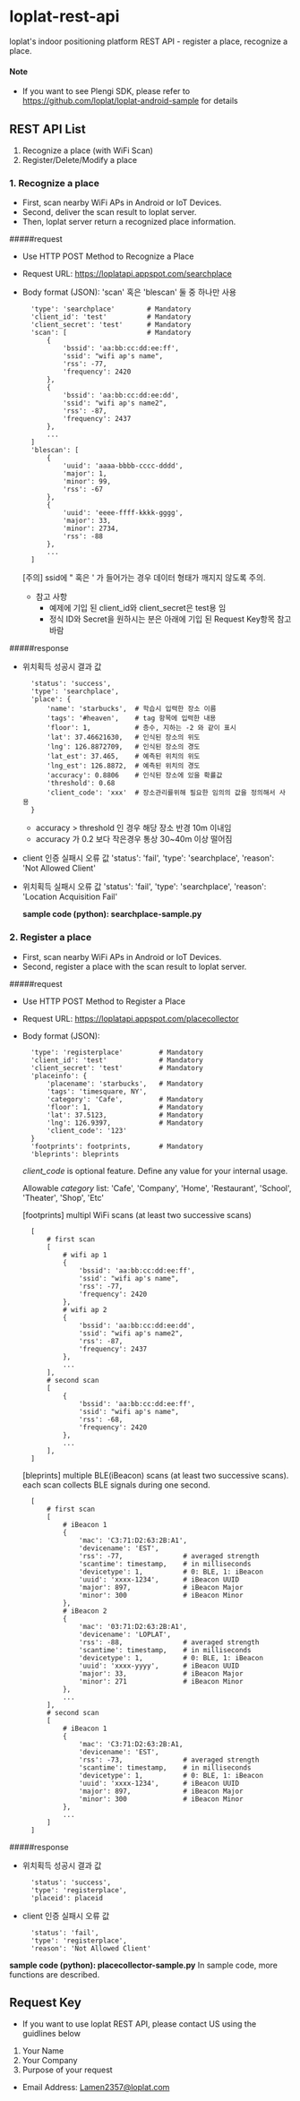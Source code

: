 # loplat-rest-api
loplat's indoor positioning platform REST API - register a place, recognize a place.

#### Note ####
* If you want to see Plengi SDK, please refer to https://github.com/loplat/loplat-android-sample for details

## REST API List
1. Recognize a place (with WiFi Scan)
2. Register/Delete/Modify a place


### 1. Recognize a place

* First, scan nearby WiFi APs in Android or IoT Devices.
* Second, deliver the scan result to loplat server.
* Then, loplat server return a recognized place information.

#####request
* Use HTTP POST Method to Recognize a Place
* Request URL: https://loplatapi.appspot.com/searchplace
* Body format (JSON): 'scan' 혹은 'blescan' 둘 중 하나만 사용

        'type': 'searchplace'        # Mandatory
        'client_id': 'test'          # Mandatory
        'client_secret': 'test'      # Mandatory
        'scan': [                    # Mandatory
            {
                'bssid': 'aa:bb:cc:dd:ee:ff',
                'ssid': "wifi ap's name",
                'rss': -77,
                'frequency': 2420
            },
            {
                'bssid': 'aa:bb:cc:dd:ee:dd',
                'ssid': "wifi ap's name2",
                'rss': -87,
                'frequency': 2437
            },
            ...
        ]
        'blescan': [
        	{
            	'uuid': 'aaaa-bbbb-cccc-dddd',
                'major': 1,
                'minor': 99,
                'rss': -67
            },
            {
            	'uuid': 'eeee-ffff-kkkk-gggg',
                'major': 33,
                'minor': 2734,
                'rss': -88
            },
            ...
        ]

	[주의] ssid에 " 혹은 ' 가 들어가는 경우 데이터 형태가 깨지지 않도록 주의.
	
	* 참고 사항
  	  - 예제에 기입 된 client_id와 client_secret은 test용 임
  	  - 정식 ID와 Secret을 원하시는 분은 아래에 기입 된 Request Key항목 참고 바람



#####response

* 위치획득 성공시 결과 값

        'status': 'success',
        'type': 'searchplace',
        'place': {
            'name': 'starbucks',  # 학습시 입력한 장소 이름
            'tags': '#heaven',    # tag 항목에 입력한 내용
            'floor': 1,           # 층수, 지하는 -2 와 같이 표시
            'lat': 37.46621630,   # 인식된 장소의 위도
            'lng': 126.8872709,   # 인식된 장소의 경도
            'lat_est': 37.465,    # 예측된 위치의 위도
            'lng_est': 126.8872,  # 예측된 위치의 경도
            'accuracy': 0.8806    # 인식된 장소에 있을 확률값
            'threshold': 0.68
            'client_code': 'xxx'  # 장소관리를위해 필요한 임의의 값을 정의해서 사용
        }

	* accuracy > threshold 인 경우 해당 장소 반경 10m 이내임
	* accuracy 가 0.2 보다 작은경우 통상 30~40m 이상 떨어짐

* client 인증 실패시 오류 값
        'status': 'fail',
        'type': 'searchplace',
        'reason': 'Not Allowed Client'


* 위치획득 실패시 오류 값
        'status': 'fail',
        'type': 'searchplace',
        'reason': 'Location Acquisition Fail'

	**sample code (python): searchplace-sample.py**


### 2. Register a place

* First, scan nearby WiFi APs in Android or IoT Devices.
* Second, register a place with the scan result to loplat server.


#####request
* Use HTTP POST Method to Register a Place
* Request URL: https://loplatapi.appspot.com/placecollector
* Body format (JSON):

        'type': 'registerplace'         # Mandatory
        'client_id': 'test'             # Mandatory
        'client_secret': 'test'         # Mandatory
        'placeinfo': {
        	'placename': 'starbucks',   # Mandatory
            'tags': 'timesquare, NY',
            'category': 'Cafe',         # Mandatory
            'floor': 1,                 # Mandatory
            'lat': 37.5123,             # Mandatory
            'lng': 126.9397,            # Mandatory
            'client_code': '123'
        }
        'footprints': footprints,       # Mandatory
        'bleprints': bleprints

	*client_code* is optional feature. Define any value for your internal usage.

	Allowable *category* list:
    'Cafe', 'Company', 'Home', 'Restaurant', 'School', 'Theater', 'Shop', 'Etc'

	[footprints]
    multipl WiFi scans (at least two successive scans)

		[
            # first scan
            [
                # wifi ap 1
                {
                    'bssid': 'aa:bb:cc:dd:ee:ff',
                    'ssid': "wifi ap's name",
                    'rss': -77,
                    'frequency': 2420
                },
                # wifi ap 2
                {
                    'bssid': 'aa:bb:cc:dd:ee:dd',
                    'ssid': "wifi ap's name2",
                    'rss': -87,
                    'frequency': 2437
                },
                ...
            ],
            # second scan
            [
                {
                    'bssid': 'aa:bb:cc:dd:ee:ff',
                    'ssid': "wifi ap's name",
                    'rss': -68,
                    'frequency': 2420
                },
                ...
            ],
        ]

	[bleprints]
    multiple BLE(iBeacon) scans (at least two successive scans).
    each scan collects BLE signals during one second.

        [
            # first scan
            [
                # iBeacon 1
                {
                    'mac': 'C3:71:D2:63:2B:A1',
                    'devicename': 'EST',
                    'rss': -77,               # averaged strength
                    'scantime': timestamp,    # in milliseconds
                    'devicetype': 1,          # 0: BLE, 1: iBeacon
                    'uuid': 'xxxx-1234',      # iBeacon UUID
                    'major': 897,             # iBeacon Major
                    'minor': 300              # iBeacon Minor
                },
                # iBeacon 2
                {
                    'mac': '03:71:D2:63:2B:A1',
                    'devicename': 'LOPLAT',
                    'rss': -88,               # averaged strength
                    'scantime': timestamp,    # in milliseconds
                    'devicetype': 1,          # 0: BLE, 1: iBeacon
                    'uuid': 'xxxx-yyyy',      # iBeacon UUID
                    'major': 33,              # iBeacon Major
                    'minor': 271              # iBeacon Minor
                },
                ...
            ],
            # second scan
            [
                # iBeacon 1
                {
                    'mac': 'C3:71:D2:63:2B:A1,
                    'devicename': 'EST',
                    'rss': -73,               # averaged strength
                    'scantime': timestamp,    # in milliseconds
                    'devicetype': 1,          # 0: BLE, 1: iBeacon
                    'uuid': 'xxxx-1234',      # iBeacon UUID
                    'major': 897,             # iBeacon Major
                    'minor': 300              # iBeacon Minor
                },
                ...
            ]
        ]

#####response

* 위치획득 성공시 결과 값

        'status': 'success',
        'type': 'registerplace',
        'placeid': placeid


* client 인증 실패시 오류 값

		'status': 'fail',
        'type': 'registerplace',
        'reason': 'Not Allowed Client'



**sample code (python): placecollector-sample.py**
In sample code, more functions are described.

## Request Key
* If you want to use loplat REST API, please contact US using the guidlines below
 1. Your Name
 2. Your Company
 3. Purpose of your request
* Email Address: Lamen2357@loplat.com
